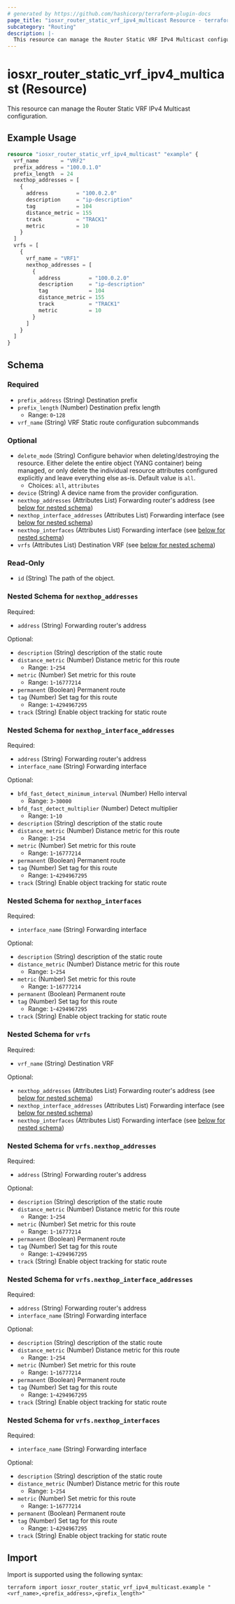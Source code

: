 ```yaml
---
# generated by https://github.com/hashicorp/terraform-plugin-docs
page_title: "iosxr_router_static_vrf_ipv4_multicast Resource - terraform-provider-iosxr"
subcategory: "Routing"
description: |-
  This resource can manage the Router Static VRF IPv4 Multicast configuration.
---
```


# iosxr_router_static_vrf_ipv4_multicast (Resource)

This resource can manage the Router Static VRF IPv4 Multicast configuration.

## Example Usage

```terraform
resource "iosxr_router_static_vrf_ipv4_multicast" "example" {
  vrf_name       = "VRF2"
  prefix_address = "100.0.1.0"
  prefix_length  = 24
  nexthop_addresses = [
    {
      address         = "100.0.2.0"
      description     = "ip-description"
      tag             = 104
      distance_metric = 155
      track           = "TRACK1"
      metric          = 10
    }
  ]
  vrfs = [
    {
      vrf_name = "VRF1"
      nexthop_addresses = [
        {
          address         = "100.0.2.0"
          description     = "ip-description"
          tag             = 104
          distance_metric = 155
          track           = "TRACK1"
          metric          = 10
        }
      ]
    }
  ]
}
```

<!-- schema generated by tfplugindocs -->
## Schema

### Required

- `prefix_address` (String) Destination prefix
- `prefix_length` (Number) Destination prefix length
  - Range: `0`-`128`
- `vrf_name` (String) VRF Static route configuration subcommands

### Optional

- `delete_mode` (String) Configure behavior when deleting/destroying the resource. Either delete the entire object (YANG container) being managed, or only delete the individual resource attributes configured explicitly and leave everything else as-is. Default value is `all`.
  - Choices: `all`, `attributes`
- `device` (String) A device name from the provider configuration.
- `nexthop_addresses` (Attributes List) Forwarding router's address (see [below for nested schema](#nestedatt--nexthop_addresses))
- `nexthop_interface_addresses` (Attributes List) Forwarding interface (see [below for nested schema](#nestedatt--nexthop_interface_addresses))
- `nexthop_interfaces` (Attributes List) Forwarding interface (see [below for nested schema](#nestedatt--nexthop_interfaces))
- `vrfs` (Attributes List) Destination VRF (see [below for nested schema](#nestedatt--vrfs))

### Read-Only

- `id` (String) The path of the object.

<a id="nestedatt--nexthop_addresses"></a>
### Nested Schema for `nexthop_addresses`

Required:

- `address` (String) Forwarding router's address

Optional:

- `description` (String) description of the static route
- `distance_metric` (Number) Distance metric for this route
  - Range: `1`-`254`
- `metric` (Number) Set metric for this route
  - Range: `1`-`16777214`
- `permanent` (Boolean) Permanent route
- `tag` (Number) Set tag for this route
  - Range: `1`-`4294967295`
- `track` (String) Enable object tracking for static route


<a id="nestedatt--nexthop_interface_addresses"></a>
### Nested Schema for `nexthop_interface_addresses`

Required:

- `address` (String) Forwarding router's address
- `interface_name` (String) Forwarding interface

Optional:

- `bfd_fast_detect_minimum_interval` (Number) Hello interval
  - Range: `3`-`30000`
- `bfd_fast_detect_multiplier` (Number) Detect multiplier
  - Range: `1`-`10`
- `description` (String) description of the static route
- `distance_metric` (Number) Distance metric for this route
  - Range: `1`-`254`
- `metric` (Number) Set metric for this route
  - Range: `1`-`16777214`
- `permanent` (Boolean) Permanent route
- `tag` (Number) Set tag for this route
  - Range: `1`-`4294967295`
- `track` (String) Enable object tracking for static route


<a id="nestedatt--nexthop_interfaces"></a>
### Nested Schema for `nexthop_interfaces`

Required:

- `interface_name` (String) Forwarding interface

Optional:

- `description` (String) description of the static route
- `distance_metric` (Number) Distance metric for this route
  - Range: `1`-`254`
- `metric` (Number) Set metric for this route
  - Range: `1`-`16777214`
- `permanent` (Boolean) Permanent route
- `tag` (Number) Set tag for this route
  - Range: `1`-`4294967295`
- `track` (String) Enable object tracking for static route


<a id="nestedatt--vrfs"></a>
### Nested Schema for `vrfs`

Required:

- `vrf_name` (String) Destination VRF

Optional:

- `nexthop_addresses` (Attributes List) Forwarding router's address (see [below for nested schema](#nestedatt--vrfs--nexthop_addresses))
- `nexthop_interface_addresses` (Attributes List) Forwarding interface (see [below for nested schema](#nestedatt--vrfs--nexthop_interface_addresses))
- `nexthop_interfaces` (Attributes List) Forwarding interface (see [below for nested schema](#nestedatt--vrfs--nexthop_interfaces))

<a id="nestedatt--vrfs--nexthop_addresses"></a>
### Nested Schema for `vrfs.nexthop_addresses`

Required:

- `address` (String) Forwarding router's address

Optional:

- `description` (String) description of the static route
- `distance_metric` (Number) Distance metric for this route
  - Range: `1`-`254`
- `metric` (Number) Set metric for this route
  - Range: `1`-`16777214`
- `permanent` (Boolean) Permanent route
- `tag` (Number) Set tag for this route
  - Range: `1`-`4294967295`
- `track` (String) Enable object tracking for static route


<a id="nestedatt--vrfs--nexthop_interface_addresses"></a>
### Nested Schema for `vrfs.nexthop_interface_addresses`

Required:

- `address` (String) Forwarding router's address
- `interface_name` (String) Forwarding interface

Optional:

- `description` (String) description of the static route
- `distance_metric` (Number) Distance metric for this route
  - Range: `1`-`254`
- `metric` (Number) Set metric for this route
  - Range: `1`-`16777214`
- `permanent` (Boolean) Permanent route
- `tag` (Number) Set tag for this route
  - Range: `1`-`4294967295`
- `track` (String) Enable object tracking for static route


<a id="nestedatt--vrfs--nexthop_interfaces"></a>
### Nested Schema for `vrfs.nexthop_interfaces`

Required:

- `interface_name` (String) Forwarding interface

Optional:

- `description` (String) description of the static route
- `distance_metric` (Number) Distance metric for this route
  - Range: `1`-`254`
- `metric` (Number) Set metric for this route
  - Range: `1`-`16777214`
- `permanent` (Boolean) Permanent route
- `tag` (Number) Set tag for this route
  - Range: `1`-`4294967295`
- `track` (String) Enable object tracking for static route

## Import

Import is supported using the following syntax:

```shell
terraform import iosxr_router_static_vrf_ipv4_multicast.example "<vrf_name>,<prefix_address>,<prefix_length>"
```
